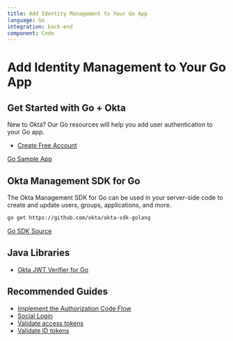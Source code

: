 ```yaml
---
title: Add Identity Management to Your Go App
language: Go
integration: back-end
component: Code
---
```


# <i class='icon-48 docsPage code-go'></i> Add Identity Management to Your Go App

## Get Started with Go + Okta

New to Okta? Our Go resources will help you add user authentication to your Go app.

<ul class='language-ctas'>
	<li>
		<a href='https://developer.okta.com/signup/' class='Button--red' data-proofer-ignore>
			<span>Create Free Account</span>
		</a>
	</li>
</ul>

<a href='https://github.com/okta/samples-golang'>
	<span class='fa fa-github'></span> <span>Go Sample App</span>
</a>

## Okta Management SDK for Go

The Okta Management SDK for Go can be used in your server-side code to create and update users, groups, applications, and more.

```bash
go get https://github.com/okta/okta-sdk-golang
```

<a href='https://github.com/okta/okta-sdk-golang'>
	<span class='fa fa-github'></span> <span>Go SDK Source</span>
</a>

## Java Libraries

<ul class="language-libraries">
	<li>
		<i class='fa fa-github'></i>
		<a href="https://github.com/okta/okta-jwt-verifier-golang">
			<span>Okta JWT Verifier for Go</span>
		</a>
	</li>
</ul>

## Recommended Guides


- [Implement the Authorization Code Flow](/docs/guides/implement-auth-code/)
- [Social Login](/docs/concepts/social-login/)
- [Validate access tokens](/docs/guides/validate-access-tokens)
- [Validate ID tokens](/docs/guides/validate-id-tokens)

